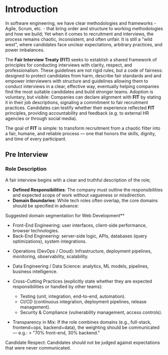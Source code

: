 # Introduction
In software engineering, we have clear methodologies and frameworks - Agile, Scrum, etc. - that bring order and structure to working methodologies and how we build; 
Yet when it comes to recruitment and interviews, the process remains chaotic, inconsistent, and often unfair. It is still a "wild west", where candidates face unclear expectations, arbitrary practices, and power imbalances.

The **Fair Interview Treaty (FIT)** seeks to establish a shared framework of principles for conducting interviews with clarity, respect, and professionalism. These guidelines are not rigid rules, but a code of fairness: designed to protect candidates from harm, describe fair standards and and empower interviewers with structure and guidelines allowing them to conduct interviews in a clear, effective way, eventually helping companies find the most suitable candidates and build stronger teams.
Adoption is voluntary, but visible:
Companies can declare alignment with **FIT** by stating it in their job descriptions, signaling a commitment to fair recruitment practices.
Candidates can testify whether their experience reflected **FIT** principles, providing accountability and feedback (e.g. to external HR agencies or through social media).

The goal of **FIT** is simple: to transform recruitment from a chaotic filter into a fair, humane, and reliable process — one that honors the skills, dignity, and time of every participant.

## Pre Interview

### Role Description
A fair interview begins with a clear and truthful description of the role;
- **Defined Responsibilities**: The company must outline the responsibilities and expected scope of work without vagueness or misdirection.
- **Domain Boundaries**: While tech roles often overlap, the core domains should be specified in advance:

Suggested domain segmentation for Web Development**
* Front-End Engineering: user interfaces, client-side performance, browser technologies.
* Back-End Engineering: server-side logic, APIs, databases (query optimizations), system integrations.
- Operations (DevOps / Cloud): Infrastructure, deployment pipelines, monitoring, observability, scalability.
- Data Engineering / Data Science: analytics, ML models, pipelines, business intelligence.
- Cross-Cutting Practices (explicitly state whether they are expected responsibilities or handled by other teams):
  * Testing (unit, integration, end-to-end, automation).
  * CI/CD (continuous integration, deployment pipelines, release management).
  * Security & Compliance (vulnerability management, access controls).

- Transparency in Mix: If the role combines domains (e.g., full-stack, frontend+ops, backend+data), the weighting should be communicated — e.g.: > "70% front-end, 30% backend."


Candidate Respect: Candidates should not be judged against expectations that were never communicated.
